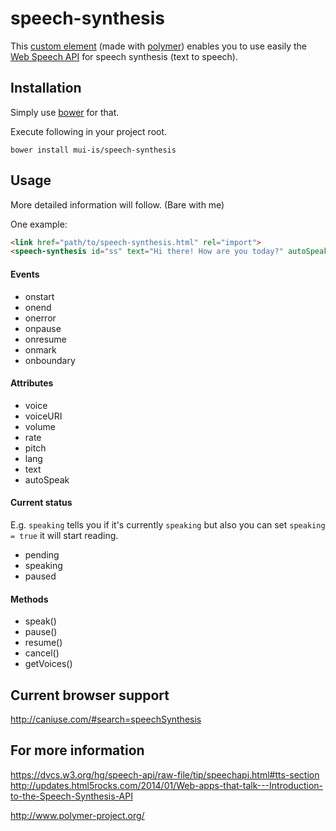 speech-synthesis
================
This [custom element](http://www.html5rocks.com/en/tutorials/webcomponents/customelements/) (made with [polymer](http://www.polymer-project.org/)) enables you to use easily
the [Web Speech API](https://dvcs.w3.org/hg/speech-api/raw-file/tip/speechapi.html) for speech synthesis (text to speech).

## Installation
Simply use [bower](https://www.npmjs.org/package/bower) for that.

Execute following in your project root.
```shell
bower install mui-is/speech-synthesis
```

## Usage
More detailed information will follow. (Bare with me)

One example:
```html
<link href="path/to/speech-synthesis.html" rel="import">
<speech-synthesis id="ss" text="Hi there! How are you today?" autoSpeak="true"></speech-synthesis>
```

#### Events
* onstart
* onend
* onerror
* onpause
* onresume
* onmark
* onboundary

#### Attributes
* voice
* voiceURI
* volume
* rate
* pitch
* lang
* text
* autoSpeak

#### Current status
E.g. `speaking` tells you if it's currently `speaking` but also you can set `speaking = true` it will start reading.
* pending
* speaking
* paused

#### Methods
* speak()
* pause()
* resume()
* cancel()
* getVoices()


## Current browser support
http://caniuse.com/#search=speechSynthesis

## For more information
https://dvcs.w3.org/hg/speech-api/raw-file/tip/speechapi.html#tts-section
http://updates.html5rocks.com/2014/01/Web-apps-that-talk---Introduction-to-the-Speech-Synthesis-API

http://www.polymer-project.org/
